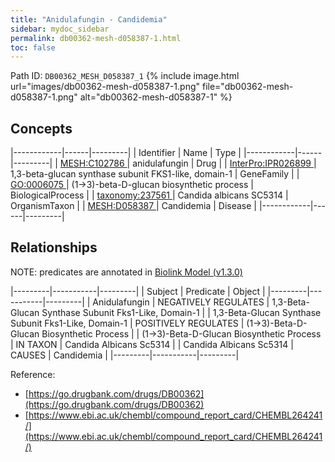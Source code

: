 ```yaml
---
title: "Anidulafungin - Candidemia"
sidebar: mydoc_sidebar
permalink: db00362-mesh-d058387-1.html
toc: false 
---
```



Path ID: `DB00362_MESH_D058387_1`
{% include image.html url="images/db00362-mesh-d058387-1.png" file="db00362-mesh-d058387-1.png" alt="db00362-mesh-d058387-1" %}

## Concepts

|------------|------|---------|
| Identifier | Name | Type    |
|------------|------|---------|
| <a href="https://identifiers.org/MESH:C102786">MESH:C102786 </a> | anidulafungin | Drug |
| <a href="https://identifiers.org/InterPro:IPR026899">InterPro:IPR026899 </a> | 1,3-beta-glucan synthase subunit FKS1-like, domain-1 | GeneFamily |
| <a href="https://identifiers.org/GO:0006075">GO:0006075 </a> | (1->3)-beta-D-glucan biosynthetic process | BiologicalProcess |
| <a href="https://identifiers.org/taxonomy:237561">taxonomy:237561 </a> | Candida albicans SC5314 | OrganismTaxon |
| <a href="https://identifiers.org/MESH:D058387">MESH:D058387 </a> | Candidemia | Disease |
|------------|------|---------|

## Relationships


NOTE: predicates are annotated in <a href="https://github.com/biolink/biolink-model/releases/tag/v1.3.0">Biolink Model (v1.3.0)</a>

|---------|-----------|---------|
| Subject | Predicate | Object  |
|---------|-----------|---------|
| Anidulafungin | NEGATIVELY REGULATES | 1,3-Beta-Glucan Synthase Subunit Fks1-Like, Domain-1 |
| 1,3-Beta-Glucan Synthase Subunit Fks1-Like, Domain-1 | POSITIVELY REGULATES | (1->3)-Beta-D-Glucan Biosynthetic Process |
| (1->3)-Beta-D-Glucan Biosynthetic Process | IN TAXON | Candida Albicans Sc5314 |
| Candida Albicans Sc5314 | CAUSES | Candidemia |
|---------|-----------|---------|

Reference: 
  - [https://go.drugbank.com/drugs/DB00362](https://go.drugbank.com/drugs/DB00362)
  - [https://www.ebi.ac.uk/chembl/compound_report_card/CHEMBL264241/](https://www.ebi.ac.uk/chembl/compound_report_card/CHEMBL264241/)
